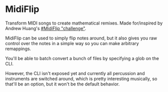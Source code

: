 # MidiFlip

Transform MIDI songs to create mathematical remixes.
Made for/inspired by Andrew Huang's [#MidiFlip "challenge"](https://youtu.be/4IAZY7JdSHU).

MidiFlip can be used to simply flip notes around,
but it also gives you raw control over the notes in a simple way so you can make arbitrary remappings.

You'll be able to batch convert a bunch of files by specifying a glob on the CLI.

However, the CLI isn't exposed yet and
currently all percussion and instruments are switched around,
which is pretty interesting musically, so that'll be an option,
but it won't be the default behavior.
